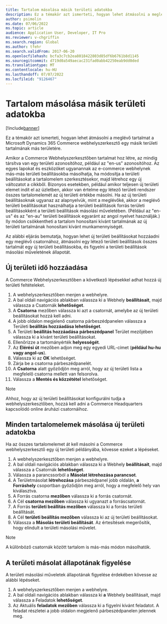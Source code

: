 ```yaml
---
title: Tartalom másolása másik területi adatokba
description: Ez a témakör azt ismerteti, hogyan lehet átmásolni a meglévő tartalmat a Microsoft Dynamics 365 Commerce webhelyszerkesztő egy másik területi tartalmának más területére.
author: psimolin
ms.date: 07/06/2022
ms.topic: article
audience: Application User, Developer, IT Pro
ms.reviewer: v-chgriffin
ms.search.region: Global
ms.author: tfehr
ms.search.validFrom: 2017-06-20
ms.openlocfilehash: bcfa3c7cb2ea8018422803d85df6b6761b8d1145
ms.sourcegitcommit: d719d0a549aecac231fad0abb42250eab9dd0ded
ms.translationtype: MT
ms.contentlocale: hu-HU
ms.lasthandoff: 07/07/2022
ms.locfileid: "9126467"
---
```

# <a name="copy-content-to-another-locale"></a>Tartalom másolása másik területi adatokba

[!include[banner](../includes/banner.md)]

Ez a témakör azt ismerteti, hogyan lehet átmásolni a meglévő tartalmat a Microsoft Dynamics 365 Commerce webhelyszerkesztő egy másik területi tartalmának más területére.

Amikor a Commerce Webhelyszerkesztőben tartalmat hoz létre, az mindig társítva van egy területi azonosítóhoz, például az "en-us" azonosítóhoz. Az egyes lapokat és eszközöket ugyanannak az e-commerce webhelynek más-más területi beállításokba másolhatja, ha módosítja a területi beállításokat a tartalomelem szerkesztésekor, majd létrehoz egy új változatot a cikkből. Bizonyos esetekben, például amikor teljesen új területi elemet indít el az üzletben, akkor van értelme egy létező területi rendszer összes tartalomelemét az új területi értékbe másolni. Ha az új területi beállításoknak ugyanaz az alapnyelvük, mint a meglévőké, akkor a meglévő területi beállításokat használhatja a területi beállítások forrás területi beállításokként a területi beállítások másolási műveletében. (Például az "en-us" és az "en-au" területi beállítások egyaránt az angol nyelvet használják.) Ily módon csökkentheti a tartalom honosítani kívánt tartalmának az új területi tartalmának honosítani kívánt munkamennyiségét.

Az alábbi eljárás bemutatja, hogyan lehet új területi beállításokat hozzáadni egy meglévő csatornához, átmásolni egy létező területi beállítások összes tartalmát egy új területi beállításokba, és figyelni a területi beállítások másolási műveletének állapotát.

## <a name="add-a-new-locale"></a>Új területi idő hozzáadása

A Commerce Webhelyszerkesztőben a következő lépésekkel adhat hozzá új területi feltételeket.

1. A webhelyszerkesztőben menjen a webhelyre.
1. A bal oldali navigációs ablakban válassza ki a Webhely **beállításait**, majd válassza a Csatornák **lehetőséget**.
1. A **Csatorna** mezőben válassza ki azt a csatornát, amelybe az új területi beállításokat hozzá kell adni.
1. A jobb oldalon megjelenő csatorna párbeszédpanelen válassza a Területi **beállítás hozzáadása lehetőséget**.
1. A Területi **beállítás hozzáadása** **párbeszédpanel** Terület mezőjében válassza ki a kívánt területi beállításokat.
1. Ellenőrizze a tartományérték **helyességét**.
1. Az **Elérési út** mezőben adjon meg egy egyedi URL-címet (**például hu-hu** **vagy angol-us**).
1. Válassza ki az **OK** lehetőséget.
1. Zárja be a csatorna párbeszédpanelét.
1. A **Csatorna** alatt győződjön meg arról, hogy az új területi lista a megfelelő csatorna mellett van felsorolva.
1. Válassza a **Mentés és közzététel** lehetőséget.

> [!NOTE]
> Ahhoz, hogy az új területi beállításokat konfigurálni tudja a webhelyszerkesztőben, hozzá kell adni a Commerce Headquarters kapcsolódó online áruházi csatornáihoz.

## <a name="copy-all-content-items-to-a-new-locale"></a>Minden tartalomelemek másolása új területi adatokba

Ha az összes tartalomelemet át kell másolni a Commerce webhelyszerkesztő egy új területi példányába, kövesse ezeket a lépéseket.

1. A webhelyszerkesztőben menjen a webhelyre.
1. A bal oldali navigációs ablakban válassza ki a Webhely **beállításait**, majd válassza a Csatornák **lehetőséget**.
1. Válassza a parancssorból a **Másolat létrehozása parancsot**.
1. A Területmásolat **létrehozása** párbeszédpanel jobb oldalán, **a Forráshely** csoportban győződjön meg arról, hogy a megfelelő hely van kiválasztva.
1. A Forrás csatorna **mezőben** válassza ki a forrás csatornát.
1. A Cél **csatorna mezőben** válassza ki ugyanazt a forráscsatornát.
1. A Forrás **területi beállítás mezőben** válassza ki a forrás területi beállítását.
1. A Cél **területi beállítás mezőben** válassza ki az új területi beállításokat.
1. Válassza a **Másolás területi beállítását**. Az értesítések megerősítik, hogy elindult a területi másolási művelet.

> [!NOTE]
> A különböző csatornák között tartalom is más-más módon másolhatók.

## <a name="monitor-the-status-of-the-locale-copy"></a>A területi másolat állapotának figyelése

A területi másolási műveletek állapotának figyelése érdekében kövesse az alábbi lépéseket.

1. A webhelyszerkesztőben menjen a webhelyre.
1. A bal oldali navigációs ablakban válassza ki **a** Webhely beállításait, majd válassza a Feladatok **lehetőséget**.
1. Az Aktuális **feladatok mezőben** válassza ki a figyelni kívánt feladatot. A feladat részletei a jobb oldalon megjelenő párbeszédpanelen jelennek meg.
